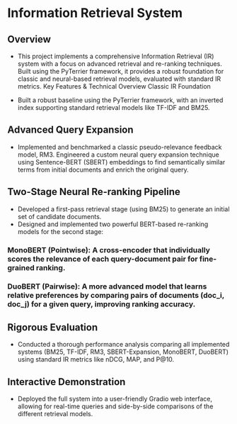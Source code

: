 # Information Retrieval System
## Overview
- This project implements a comprehensive Information Retrieval (IR) system with a focus on advanced retrieval and re-ranking techniques. Built using the PyTerrier framework, it provides a robust foundation for classic and neural-based retrieval models, evaluated with standard IR metrics.
Key Features & Technical Overview
Classic IR Foundation

- Built a robust baseline using the PyTerrier framework, with an inverted index supporting standard retrieval models like TF-IDF and BM25.

## Advanced Query Expansion

- Implemented and benchmarked a classic pseudo-relevance feedback model, RM3.
Engineered a custom neural query expansion technique using Sentence-BERT (SBERT) embeddings to find semantically similar terms from initial documents and enrich the original query.

## Two-Stage Neural Re-ranking Pipeline

- Developed a first-pass retrieval stage (using BM25) to generate an initial set of candidate documents.
- Designed and implemented two powerful BERT-based re-ranking models for the second stage:
### MonoBERT (Pointwise): A cross-encoder that individually scores the relevance of each query-document pair for fine-grained ranking.
### DuoBERT (Pairwise): A more advanced model that learns relative preferences by comparing pairs of documents (doc_i, doc_j) for a given query, improving ranking accuracy.



## Rigorous Evaluation

- Conducted a thorough performance analysis comparing all implemented systems (BM25, TF-IDF, RM3, SBERT-Expansion, MonoBERT, DuoBERT) using standard IR metrics like nDCG, MAP, and P@10.

## Interactive Demonstration

- Deployed the full system into a user-friendly Gradio web interface, allowing for real-time queries and side-by-side comparisons of the different retrieval models.

